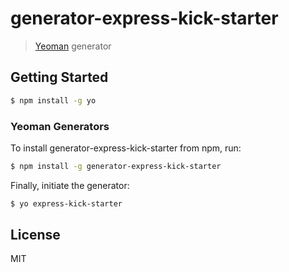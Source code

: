 # generator-express-kick-starter

> [Yeoman](http://yeoman.io) generator

## Getting Started

```bash
$ npm install -g yo
```

### Yeoman Generators

To install generator-express-kick-starter from npm, run:

```bash
$ npm install -g generator-express-kick-starter
```

Finally, initiate the generator:

```bash
$ yo express-kick-starter
```

## License

MIT
